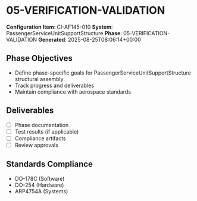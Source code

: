 # 05-VERIFICATION-VALIDATION

**Configuration Item**: CI-AF145-010
**System**: PassengerServiceUnitSupportStructure
**Phase**: 05-VERIFICATION-VALIDATION
**Generated**: 2025-08-25T08:06:14+00:00

## Phase Objectives
- Define phase-specific goals for PassengerServiceUnitSupportStructure structural assembly
- Track progress and deliverables
- Maintain compliance with aerospace standards

## Deliverables
- [ ] Phase documentation
- [ ] Test results (if applicable)
- [ ] Compliance artifacts
- [ ] Review approvals

## Standards Compliance
- DO-178C (Software)
- DO-254 (Hardware)
- ARP4754A (Systems)

